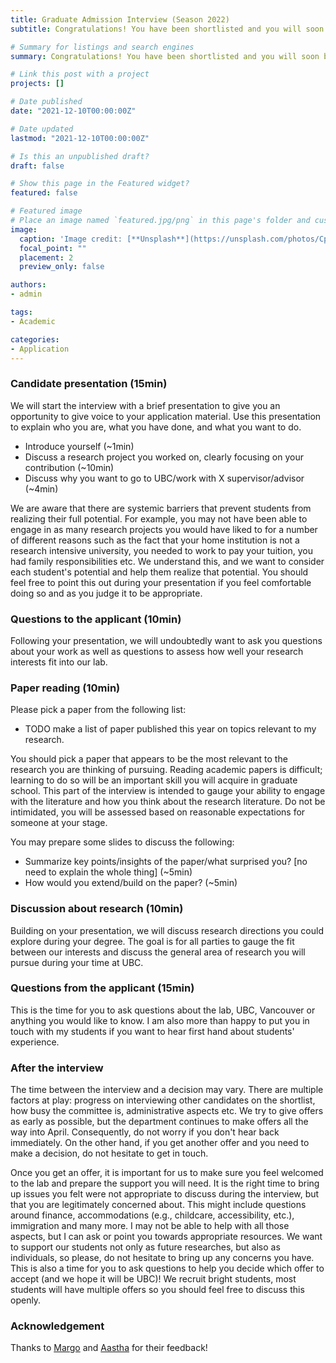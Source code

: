 ```yaml
---
title: Graduate Admission Interview (Season 2022)
subtitle: Congratulations! You have been shortlisted and you will soon be interviewing.

# Summary for listings and search engines
summary: Congratulations! You have been shortlisted and you will soon be interviewing.

# Link this post with a project
projects: []

# Date published
date: "2021-12-10T00:00:00Z"

# Date updated
lastmod: "2021-12-10T00:00:00Z"

# Is this an unpublished draft?
draft: false

# Show this page in the Featured widget?
featured: false

# Featured image
# Place an image named `featured.jpg/png` in this page's folder and customize its options here.
image:
  caption: 'Image credit: [**Unsplash**](https://unsplash.com/photos/CpkOjOcXdUY)'
  focal_point: ""
  placement: 2
  preview_only: false

authors:
- admin

tags:
- Academic

categories:
- Application
---
```


### Candidate presentation (15min)

We will start the interview with a brief presentation to give you an opportunity to give voice to your application material.
Use this presentation to explain who you are, what you have done, and what you want to do.

- Introduce yourself (~1min)
- Discuss a research project you worked on, clearly focusing on your contribution (~10min)
- Discuss why you want to go to UBC/work with X supervisor/advisor (~4min)

We are aware that there are systemic barriers that prevent students from realizing their full potential.
For example, you may not have been able to engage in as many research projects you would have liked to for a number of different reasons such as the fact that your home institution is not a research intensive university, you needed to work to pay your tuition, you had family responsibilities etc.
We understand this, and we want to consider each student's potential and help them realize that potential.
You should feel free to point this out during your presentation if you feel comfortable doing so and as you judge it to be appropriate.

### Questions to the applicant (10min)

Following your presentation, we will undoubtedly want to ask you questions about your work as well as questions to assess how well your research interests fit into our lab.

### Paper reading (10min)

Please pick a paper from the following list:
- TODO make a list of paper published this year on topics relevant to my research.

You should pick a paper that appears to be the most relevant to the research you are thinking of pursuing.
Reading academic papers is difficult; learning to do so will be an important skill you will acquire in graduate school.
This part of the interview is intended to gauge your ability to engage with the literature and how you think about the research literature.
Do not be intimidated, you will be assessed based on reasonable expectations for someone at your stage.

You may prepare some slides to discuss the following:
- Summarize key points/insights of the paper/what surprised you? [no need to explain the whole thing] (~5min)
- How would you extend/build on the paper? (~5min)

### Discussion about research (10min)

Building on your presentation, we will discuss research directions you could explore during your degree.
The goal is for all parties to gauge the fit between our interests and discuss the general area of research you will pursue during your time at UBC.

### Questions from the applicant (15min)

This is the time for you to ask questions about the lab, UBC, Vancouver or anything you would like to know.
I am also more than happy to put you in touch with my students if you want to hear first hand about students' experience.

### After the interview

The time between the interview and a decision may vary.
There are multiple factors at play: progress on interviewing other candidates on the shortlist, how busy the committee is, administrative aspects etc.
We try to give offers as early as possible, but the department continues to make offers all the way into April.
Consequently, do not worry if you don't hear back immediately.
On the other hand, if you get another offer and you need to make a decision, do not hesitate to get in touch.

Once you get an offer, it is important for us to make sure you feel welcomed to the lab and prepare the support you will need.
It is the right time to bring up issues you felt were not appropriate to discuss during the interview, but that you are legitimately concerned about.
This might include questions around finance, accommodations (e.g., childcare, accessibility, etc.), immigration and many more.
I may not be able to help with all those aspects, but I can ask or point you towards appropriate resources.
We want to support our students not only as future researches, but also as individuals, so please, do not hesitate to bring up any concerns you have.
This is also a time for you to ask questions to help you decide which offer to accept (and we hope it will be UBC)!
We recruit bright students, most students will have multiple offers so you should feel free to discuss this openly.

### Acknowledgement

Thanks to [Margo](https://www.seltzer.com/margo/) and [Aastha](https://aasthakm.github.io/) for their feedback!
